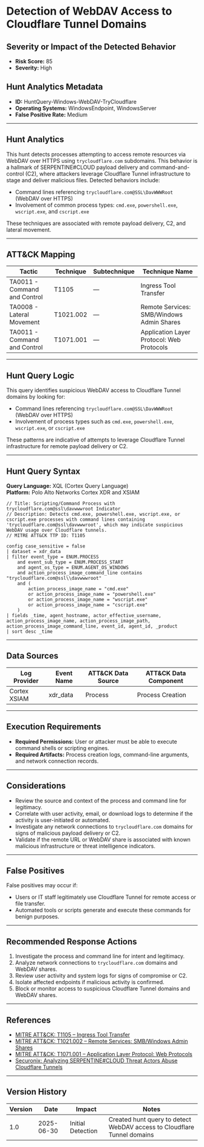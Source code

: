 # Detection of WebDAV Access to Cloudflare Tunnel Domains

## Severity or Impact of the Detected Behavior
- **Risk Score:** 85
- **Severity:** High

## Hunt Analytics Metadata

- **ID:** HuntQuery-Windows-WebDAV-TryCloudflare
- **Operating Systems:** WindowsEndpoint, WindowsServer
- **False Positive Rate:** Medium

---

## Hunt Analytics

This hunt detects processes attempting to access remote resources via WebDAV over HTTPS using `trycloudflare.com` subdomains. This behavior is a hallmark of SERPENTINE#CLOUD payload delivery and command-and-control (C2), where attackers leverage Cloudflare Tunnel infrastructure to stage and deliver malicious files. Detected behaviors include:

- Command lines referencing `trycloudflare.com@SSL\DavWWWRoot` (WebDAV over HTTPS)
- Involvement of common process types: `cmd.exe`, `powershell.exe`, `wscript.exe`, and `cscript.exe`

These techniques are associated with remote payload delivery, C2, and lateral movement.

---

## ATT&CK Mapping

| Tactic                        | Technique   | Subtechnique | Technique Name                                 |
|------------------------------|-------------|--------------|-----------------------------------------------|
| TA0011 - Command and Control | T1105       | —            | Ingress Tool Transfer                         |
| TA0008 - Lateral Movement    | T1021.002   | —            | Remote Services: SMB/Windows Admin Shares     |
| TA0011 - Command and Control | T1071.001   | —            | Application Layer Protocol: Web Protocols     |

---

## Hunt Query Logic

This query identifies suspicious WebDAV access to Cloudflare Tunnel domains by looking for:

- Command lines referencing `trycloudflare.com@SSL\DavWWWRoot` (WebDAV over HTTPS)
- Involvement of process types such as `cmd.exe`, `powershell.exe`, `wscript.exe`, or `cscript.exe`

These patterns are indicative of attempts to leverage Cloudflare Tunnel infrastructure for remote payload delivery or C2.

---

## Hunt Query Syntax

**Query Language:** XQL (Cortex Query Language)  
**Platform:** Polo Alto Networks Cortex XDR and XSIAM

```xql
// Title: Scripting/Command Process with trycloudflare.com@ssl\davwwwroot Indicator
// Description: Detects cmd.exe, powershell.exe, wscript.exe, or cscript.exe processes with command lines containing 'trycloudflare.com@ssl\davwwwroot', which may indicate suspicious WebDAV usage over Cloudflare tunnels.
// MITRE ATT&CK TTP ID: T1105

config case_sensitive = false 
| dataset = xdr_data 
| filter event_type = ENUM.PROCESS 
    and event_sub_type = ENUM.PROCESS_START 
    and agent_os_type = ENUM.AGENT_OS_WINDOWS
    and action_process_image_command_line contains "trycloudflare.com@ssl\\davwwwroot"
    and (
        action_process_image_name = "cmd.exe"
        or action_process_image_name = "powershell.exe"
        or action_process_image_name = "wscript.exe"
        or action_process_image_name = "cscript.exe"
    )
| fields _time, agent_hostname, actor_effective_username, action_process_image_name, action_process_image_path, action_process_image_command_line, event_id, agent_id, _product
| sort desc _time
```

---

## Data Sources

| Log Provider | Event Name       | ATT&CK Data Source  | ATT&CK Data Component  |
|--------------|------------------|---------------------|------------------------|
| Cortex XSIAM|    xdr_data       | Process             | Process Creation       |

---

## Execution Requirements

- **Required Permissions:** User or attacker must be able to execute command shells or scripting engines.
- **Required Artifacts:** Process creation logs, command-line arguments, and network connection records.

---

## Considerations

- Review the source and context of the process and command line for legitimacy.
- Correlate with user activity, email, or download logs to determine if the activity is user-initiated or automated.
- Investigate any network connections to `trycloudflare.com` domains for signs of malicious payload delivery or C2.
- Validate if the remote URL or WebDAV share is associated with known malicious infrastructure or threat intelligence indicators.

---

## False Positives

False positives may occur if:

- Users or IT staff legitimately use Cloudflare Tunnel for remote access or file transfer.
- Automated tools or scripts generate and execute these commands for benign purposes.

---

## Recommended Response Actions

1. Investigate the process and command line for intent and legitimacy.
2. Analyze network connections to `trycloudflare.com` domains and WebDAV shares.
3. Review user activity and system logs for signs of compromise or C2.
4. Isolate affected endpoints if malicious activity is confirmed.
5. Block or monitor access to suspicious Cloudflare Tunnel domains and WebDAV shares.

---

## References

- [MITRE ATT&CK: T1105 – Ingress Tool Transfer](https://attack.mitre.org/techniques/T1105/)
- [MITRE ATT&CK: T1021.002 – Remote Services: SMB/Windows Admin Shares](https://attack.mitre.org/techniques/T1021/002/)
- [MITRE ATT&CK: T1071.001 – Application Layer Protocol: Web Protocols](https://attack.mitre.org/techniques/T1071/001/)
- [Securonix: Analyzing SERPENTINE#CLOUD Threat Actors Abuse Cloudflare Tunnels](https://www.securonix.com/blog/analyzing_serpentinecloud-threat-actors-abuse-cloudflare-tunnels-threat-research/)

---

## Version History

| Version | Date       | Impact            | Notes                                                                                      |
|---------|------------|-------------------|--------------------------------------------------------------------------------------------|
| 1.0     | 2025-06-30 | Initial Detection | Created hunt query to detect WebDAV access to Cloudflare Tunnel domains |
